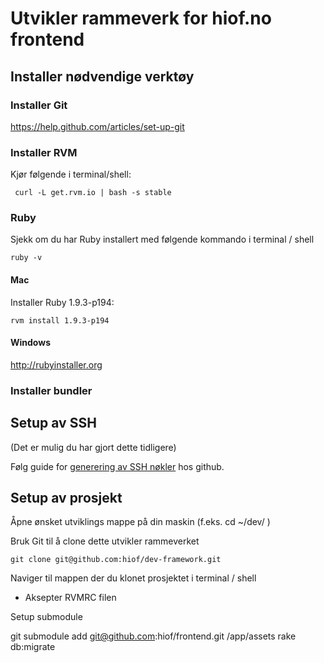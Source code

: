 # Utvikler rammeverk for hiof.no frontend

## Installer nødvendige verktøy

### Installer Git

https://help.github.com/articles/set-up-git


### Installer RVM

Kjør følgende i terminal/shell:

     curl -L get.rvm.io | bash -s stable



### Ruby 
Sjekk om du har Ruby installert med følgende kommando i terminal / shell

    ruby -v


#### Mac 
Installer Ruby 1.9.3-p194:

    rvm install 1.9.3-p194

#### Windows
http://rubyinstaller.org


### Installer bundler


## Setup av SSH 

(Det er mulig du har gjort dette tidligere)

Følg guide for [generering av SSH nøkler](https://help.github.com/articles/generating-ssh-keys) hos github.



## Setup av prosjekt

Åpne ønsket utviklings mappe på din maskin (f.eks. cd ~/dev/ )

Bruk Git til å clone dette utvikler rammeverket

    git clone git@github.com:hiof/dev-framework.git

Naviger til mappen der du klonet prosjektet i terminal / shell

- Aksepter RVMRC filen




Setup submodule

git submodule add git@github.com:hiof/frontend.git /app/assets
rake db:migrate